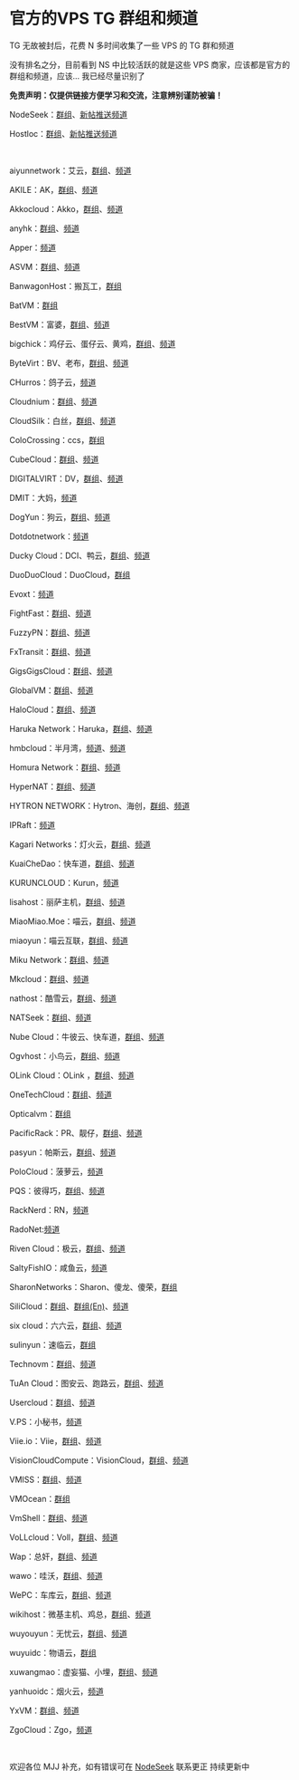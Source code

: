 # 官方的VPS TG 群组和频道

TG 无故被封后，花费 N 多时间收集了一些 VPS 的 TG 群和频道

没有排名之分，目前看到 NS 中比较活跃的就是这些 VPS 商家，应该都是官方的群组和频道，应该... 我已经尽量识别了

**免责声明：仅提供链接方便学习和交流，注意辨别谨防被骗！**

NodeSeek：[群组](https://t.me/nodeseekg)、[新帖推送频道](https://t.me/nodeseekc)

Hostloc：[群组](https://t.me/myhostloc)、[新帖推送频道](https://t.me/hostloc2tg)

<br>

aiyunnetwork：艾云，[群组](https://t.me/+4uhUjH0vkA05ZTE1)、[频道](https://t.me/aiyunnetworkchannel)

AKILE：AK，[群组](https://t.me/akileChat)、[频道](https://t.me/akile_notice)

Akkocloud：Akko，[群组](https://t.me/+nLlZwbyDnsIxZjU1)、[频道](https://t.me/AkkocloudChannel)

anyhk：[群组](https://t.me/anyhkgroup)、[频道](https://t.me/anyhknews)

Apper：[频道](https://t.me/Apper_Noc)

ASVM：[群组](https://t.me/ASVM_B)、[频道](https://t.me/ASVM_A)

BanwagonHost：搬瓦工，[群组](https://t.me/BWHOfficial)

BatVM：[群组](https://t.me/BatVM168)

BestVM：富婆，[群组](https://t.me/BestVmTalk)、[频道](https://t.me/BestVmCloud)

bigchick：鸡仔云、蛋仔云、黄鸡，[群组](https://t.me/big_chick)、[频道](https://t.me/bigchick666)

ByteVirt：BV、老布，[群组](https://t.me/bytevirtchat)、[频道](https://t.me/bytevirt)

CHurros：鸽子云，[频道](https://t.me/churros789)

Cloudnium：[群组](https://t.me/Cloudnium_Group)、[频道](https://t.me/Cloudnium_Info)

CloudSilk：白丝，[群组](https://t.me/+VHZLKELTQyzPNgOV)、[频道](https://t.me/bestidc)

ColoCrossing：ccs，[群组](https://t.me/colocrossing_group)

CubeCloud：[群组](https://t.me/CubeCloud)、[频道](https://t.me/CubeCloudNews)

DIGITALVIRT：DV，[群组](https://t.me/DigitalVirtLLC)、[频道](https://t.me/DigitalVirtLLC)

DMIT：大妈，[频道](https://t.me/DMIT_INC)

DogYun：狗云，[群组](https://t.me/dogyun)、[频道](https://t.me/dogyun_channel)

Dotdotnetwork：[频道](https://t.me/dotdotidc)

Ducky Cloud：DCI、鸭云，[群组](https://t.me/DuckyGroup)、[频道](https://t.me/DuckyRoBotChannel)

DuoDuoCloud：DuoCloud，[群组](https://t.me/duocloud)

Evoxt：[频道](https://t.me/evoxt)

FightFast：[群组](https://t.me/FightFast_Group)、[频道](https://t.me/FightFast)

FuzzyPN：[群组](https://t.me/fzpn_sp)、[频道](https://t.me/fuzzypn)

FxTransit：[群组](https://t.me/FxTransit_Chat)、[频道](https://t.me/FxTransit_News)

GigsGigsCloud：[群组](https://t.me/gigsgigscloudgroup)、[频道](https://t.me/gigsgigscloud)

GlobalVM：[群组](https://t.me/globalvm_chat)、[频道](https://t.me/globalvm_notification)

HaloCloud：[群组](https://t.me/halocloud)、[频道](https://t.me/halocloudinfo)

Haruka Network：Haruka，[群组](https://t.me/harukacloud)、[频道](https://t.me/harukanoc)

hmbcloud：半月湾，[频道](https://t.me/hmbcloud)、[频道](https://t.me/hmbcloud_noc)

Homura Network：[群组](https://t.me/Homura_Network_Group)、[频道](https://t.me/HomuraNetwork)

HyperNAT：[群组](https://t.me/+mhRVjGZ57hs5OGM1)、[频道](https://t.me/hypernat_channel)

HYTRON NETWORK：Hytron、海创，[群组](https://t.me/hytrongroup)、[频道](https://t.me/hytronnoc)

IPRaft：[频道](https://t.me/ipraft)

Kagari Networks：灯火云，[群组](https://t.me/kagari_networks)、[频道](https://t.me/kagari_networks_notification)

KuaiCheDao：快车道，[群组](https://t.me/KuaiCheDao_Co)、[频道](https://t.me/KuaiCheDao_Info)

KURUNCLOUD：Kurun，[频道](https://t.me/KURUNFAN)

lisahost：丽萨主机，[群组](https://t.me/lisahost_chat)、[频道](https://t.me/lisahost_channel)

MiaoMiao.Moe：喵云，[群组](https://t.me/miaomiaomoe)、[频道](https://t.me/miaomiaomoe_notice)

miaoyun：喵云互联，[群组](https://t.me/miaoyunlinkchat)、[频道](https://t.me/miaolink)

Miku Network：[群组](https://t.me/miku_network)、[频道](https://t.me/miku_network_channel)

Mkcloud：[群组](https://t.me/mkcloudchat)、[频道](https://t.me/mkcloudnotice)

nathost：酷雪云，[群组](https://t.me/nathost)、[频道](https://t.me/nathost_top)

NATSeek：[群组](https://t.me/NATSeek_CN_group)、[频道](https://t.me/NATSeek_NewsBoard)

Nube Cloud：牛彼云、快车道，[群组](https://t.me/KuaiCheDao_Co)、[频道](https://t.me/KuaiCheDao_Info)

Ogvhost：小鸟云，[群组](https://t.me/Ogvhost)、[频道](https://t.me/ogvhost_channel)

OLink Cloud：OLink ，[群组](https://t.me/olinkcloudchat)、[频道](https://t.me/olinkcloud)

OneTechCloud：[群组](https://t.me/onetechcloud)、[频道](https://t.me/otcnews)

Opticalvm：[群组](https://t.me/opticalvm)

PacificRack：PR、靓仔，[群组](https://t.me/PacificRackQun)、[频道](https://t.me/PacificRackNews)

pasyun：帕斯云，[群组](https://t.me/pasyun2)、[频道](https://t.me/pasyun1)

PoloCloud：菠萝云，[频道](https://t.me/polocloud_notification)

PQS：彼得巧，[群组](https://t.me/mjjtw)、[频道](https://t.me/pqsnews)

RackNerd：RN，[频道](https://t.me/racknerd_promo)

RadoNet:[频道](https://t.me/radonetlog)

Riven Cloud：极云，[群组](https://t.me/RivenCloudCN)、[频道](https://t.me/RivenCloudChannel)

SaltyFishIO：咸鱼云，[频道](https://t.me/SaltyFishIO)

SharonNetworks：Sharon、傻龙、傻荣，[群组](https://t.me/SharonNetworks)

SiliCloud：[群组](https://t.me/SiliCloudChat)、[群组(En)](https://t.me/SiliconCloud)、[频道](https://t.me/silicloud)

six cloud：六六云，[群组](https://t.me/six_cloud)、[频道](https://t.me/six_clouds)

sulinyun：速临云，[群组](https://t.me/sulinyun)

Technovm：[群组](https://t.me/TechnoVM111)、[频道](https://t.me/TechnovmCH)

TuAn Cloud：图安云、跑路云，[群组](https://t.me/TuanCloud)、[频道](https://t.me/TuAn_Notify)

Usercloud：[群组](https://t.me/usercloudchat)、[频道](https://t.me/usercloudvps)

V.PS：小秘书，[频道](https://t.me/v_ps_channel)

Viie.io：Viie，[群组](https://t.me/viie_io)、[频道](https://t.me/viie_bulletin)

VisionCloudCompute：VisionCloud，[群组](https://t.me/visioncloudchat)、[频道](https://t.me/visioncloud_notification)

VMISS：[群组](https://t.me/vmisscom)、[频道](https://t.me/vmiss_com)

VMOcean：[群组](https://t.me/+Is_5YEKFTT40ZDJh)

VmShell：[群组](https://t.me/vmshellhk)、[频道](https://t.me/vmshell)

VoLLcloud：Voll，[群组](https://t.me/+qd1cAow6oZxhNGU1)、[频道](https://t.me/vollcloudcom)

Wap：总奸，[群组](https://t.me/wap_group)、[频道](https://t.me/wap_ac)

wawo：哇沃，[群组](https://t.me/+u9Yx6BsEz9wxZDA1)、[频道](https://t.me/wawowiki)

WePC：车库云，[群组](https://t.me/AUwepc)、[频道](https://t.me/WePC_AU)

wikihost：微基主机、鸡总，[群组](https://t.me/network50_chat)、[频道](https://t.me/network00000)

wuyouyun：无忧云，[群组](https://t.me/idc_wuyouyun)、[频道](https://t.me/idc_wuyouyun_TZ)

wuyuidc：物语云，[群组](https://t.me/wuyuidc)

xuwangmao：虚妄猫、小埋，[群组](https://t.me/xuwangmao)、[频道](https://t.me/kuaileceshi2)

yanhuoidc：烟火云，[频道](https://t.me/YanHuoIDC)

YxVM：[群组](https://t.me/yxvmgroup)、[频道](https://t.me/yxvmcom)

ZgoCloud：Zgo，[频道](https://t.me/zgocloudchannel)

<br>

欢迎各位 MJJ 补充，如有错误可在 [NodeSeek](https://www.nodeseek.com/post-55637-1) 联系更正
持续更新中
